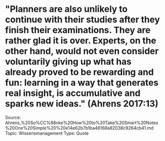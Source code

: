 # "Planners are also unlikely to continue with their studies after they finish their examinations. They are rather glad it is over. Experts, on the other hand, would not even consider voluntarily giving up what has already proved to be rewarding and fun: learning in a way that generates real insight, is accumulative and sparks new ideas." (Ahrens 2017:13)

Source: Ahrens,%20So%CC%88nke%20How%20to%20Take%20Smart%20Notes%20One%20Simple%20%20e14e62b7b1ba48168a82038c9264cb41.md
Topic: Wissensmanagement
Type: Quote
